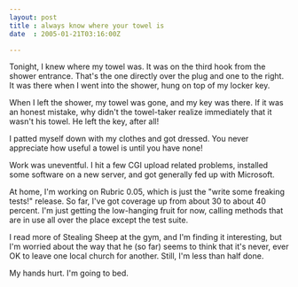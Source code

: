 ```yaml
---
layout: post
title : always know where your towel is
date  : 2005-01-21T03:16:00Z

---
```

Tonight, I knew where my towel was.  It was on the third hook from the shower entrance.  That's the one directly over the plug and one to the right.  It was there when I went into the shower, hung on top of my locker key.

When I left the shower, my towel was gone, and my key was there.  If it was an honest mistake, why didn't the towel-taker realize immediately that it wasn't his towel.  He left the key, after all!

I patted myself down with my clothes and got dressed.  You never appreciate how useful a towel is until you have none!

Work was uneventful.  I hit a few CGI upload related problems, installed some software on a new server, and got generally fed up with Microsoft.

At home, I'm working on Rubric 0.05, which is just the "write some freaking tests!" release.  So far, I've got coverage up from about 30 to about 40 percent.  I'm just getting the low-hanging fruit for now, calling methods that are in use all over the place except the test suite.

I read more of Stealing Sheep at the gym, and I'm finding it interesting, but I'm worried about the way that he (so far) seems to think that it's never, ever OK to leave one local church for another.  Still, I'm less than half done.

My hands hurt.  I'm going to bed.

